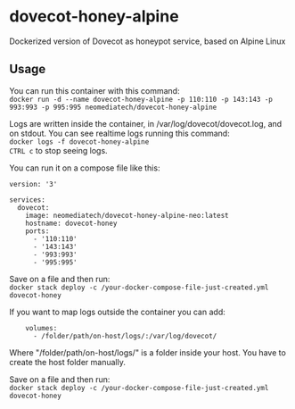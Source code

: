 # dovecot-honey-alpine
Dockerized version of Dovecot as honeypot service, based on Alpine Linux

## Usage
You can run this container with this command:  
`docker run -d --name dovecot-honey-alpine -p 110:110 -p 143:143 -p 993:993 -p 995:995 neomediatech/dovecot-honey-alpine`  

Logs are written inside the container, in /var/log/dovecot/dovecot.log, and on stdout. You can see realtime logs running this command:  
`docker logs -f dovecot-honey-alpine`  
`CTRL c` to stop seeing logs.  

You can run it on a compose file like this:  

```
version: '3'  

services:  
  dovecot:  
    image: neomediatech/dovecot-honey-alpine-neo:latest  
    hostname: dovecot-honey  
    ports:  
      - '110:110'  
      - '143:143'  
      - '993:993'  
      - '995:995'  
```
Save on a file and then run:  
`docker stack deploy -c /your-docker-compose-file-just-created.yml dovecot-honey`

If you want to map logs outside the container you can add:  
```
    volumes:
      - /folder/path/on-host/logs/:/var/log/dovecot/
```
Where "/folder/path/on-host/logs/" is a folder inside your host. You have to create the host folder manually.

Save on a file and then run:  
`docker stack deploy -c /your-docker-compose-file-just-created.yml dovecot-honey`  
